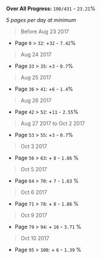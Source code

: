**Over All Progress:** `100/431` - `23.21`%

*5 pages per day at minimum*

> Before Aug 23 2017
  * Page `0` > `32`: +`32` - `7.42`%
> Aug 24 2017
  * Page `33` > `35`: +`3` - `0.7`%
> Aug 25 2017
  * Page `36` > `41`: +`6` - `1.4`%
> Aug 26 2017
  * Page `42` > `52`: +`11` - `2.55`%
> Aug 27 2017 to Oct 2 2017
  * Page `53` > `55`: +`3` - `0.7`%
> Oct 3 2017
  * Page `56` >  `63`: + `8` - `1.86` %
> Oct 5 2017
  * Page `64` >  `70`: + `7` - `1.63` %
> Oct 6 2017
  * Page `71` >  `78`: + `8` - `1.86` %
> Oct 9 2017
  * Page `79` >  `94`: + `16` - `3.71` %
> Oct 10 2017
  * Page `95` >  `100`: + `6` - `1.39` %
